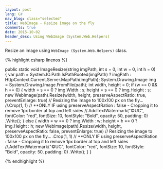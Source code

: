 ```yaml
---
layout: post
lang: C#
nav_blog: class="selected"
title: WebImage - Resize image on the fly
comments: true
date: 2015-10-02
header_desc: Using WebImage (System.Web.Helpers)
---
```


<p>Resize an image using <code>WebImage (System.Web.Helpers)</code> class.</p>

{% highlight csharp linenos %}

public static void ImageResize(string imgPath, int s = 0, int w = 0, int h = 0)
{
    var path = System.IO.Path.IsPathRooted(imgPath) ? imgPath : HttpContext.Current.Server.MapPath(imgPath);
    System.Drawing.Image img = System.Drawing.Image.FromFile(path);
    int width, height = 0;
    if (w == 0 && h == 0)
    {
        width = s == 0 ? img.Width : s;
        height = s == 0 ? img.Height : s;
        new WebImage(path).Resize(width, height, preserveAspectRatio: true, preventEnlarge: true) // Resizing the image to 100x100 px on the fly... 
            //.Crop(1, 1) // **ONLY IF using preserveAspectRation : false - Cropping it to remove 1px border at top and left sides
            //.AddTextWatermark("©UC", fontColor: "red", fontSize: 10, fontStyle: "Bold", opacity: 50, padding: 0)
        .Write();
    }
    else
    {
        width = w == 0 ? img.Width : w;
        height = h == 0 ? img.Height : h;
        new WebImage(path).Resize(width, height, preserveAspectRatio: false, preventEnlarge: true) // Resizing the image to 100x100 px on the fly... 
            .Crop(1, 1) // **ONLY IF using preserveAspectRation : false - Cropping it to remove 1px border at top and left sides
            //.AddTextWatermark("©UC", fontColor: "red", fontSize: 10, fontStyle: "Bold", opacity: 50, padding: 0)
        .Write();
    }
}

{% endhighlight %}
